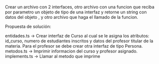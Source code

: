 Crear un archivo con 2 interfaces, otro archivo con una funcion que reciba por parametro un objeto de tipo de una interfaz y retorne un string con datos del objeto , y otro archivo que haga el llamado de la funcion.

Propuesta de solución:

entidades.ts -> 
    Crear interfaz de Curso al cual se le asigna los atributos: id_curso, numero de estudiantes inscritos y datos del profesor titular de la materia.
    Para el profesor se debe crear otra interfaz de tipo Persona.
metodos.ts -> 
    Imprimir informacion del curso y profesor asignado.
implements.ts -> 
    Llamar al metodo que imprime